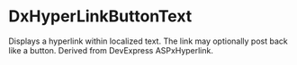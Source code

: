 DxHyperLinkButtonText
=====================

Displays a hyperlink within localized text. The link may optionally post back like a button. Derived from DevExpress ASPxHyperlink.
